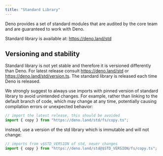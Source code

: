 ```yaml
---
title: "Standard Library"
---
```


Deno provides a set of standard modules that are audited by the core team and
are guaranteed to work with Deno.

Standard library is available at: https://deno.land/std

## Versioning and stability

Standard library is not yet stable and therefore it is versioned differently
than Deno. For latest release consult https://deno.land/std or
https://deno.land/std/version.ts. The standard library is released each time
Deno is released.

We strongly suggest to always use imports with pinned version of standard
library to avoid unintended changes. For example, rather than linking to the
default branch of code, which may change at any time, potentially causing
compilation errors or unexpected behavior:

```typescript
// import the latest release, this should be avoided
import { copy } from "https://deno.land/std/fs/copy.ts";
```

instead, use a version of the std library which is immutable and will not
change:

```typescript
// imports from v$STD_VERSION of std, never changes
import { copy } from "https://deno.land/std@$STD_VERSION/fs/copy.ts";
```
